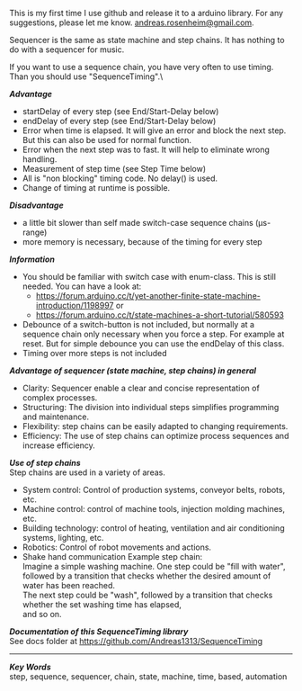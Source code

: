 This is my first time I use github and release it to a arduino library. For any suggestions, please let me know. andreas.rosenheim@gmail.com.

Sequencer is the same as state machine and step chains. It has nothing to do with a sequencer for music.

If you want to use a sequence chain, you have very often to use timing. Than you should use "SequenceTiming".\

***Advantage***
- startDelay of every step (see End/Start-Delay below)
- endDelay of every step   (see End/Start-Delay below)
- Error when time is elapsed. It will give an error and block the next step. But this can also be used for normal function.
- Error when the next step was to fast. It will help to eliminate wrong handling.
- Measurement of step time (see Step Time below)
- All is "non blocking" timing code. No delay() is used.
- Change of timing at runtime is possible.

***Disadvantage***
- a little bit slower than self made switch-case sequence chains (µs-range)
- more memory is necessary, because of the timing for every step

***Information***
- You should be familiar with switch case with enum-class. This is still needed. You can have a look at:
  - https://forum.arduino.cc/t/yet-another-finite-state-machine-introduction/1198997
  or
  - https://forum.arduino.cc/t/state-machines-a-short-tutorial/580593
- Debounce of a switch-button is not included, but normally at a sequence chain only necessary when you force a step. For example at reset. But for simple debounce you can use the endDelay of this class.
- Timing over more steps is not included

***Advantage of sequencer (state machine, step chains) in general***
- Clarity: Sequencer enable a clear and concise representation of complex processes.
- Structuring: The division into individual steps simplifies programming and maintenance.
- Flexibility: step chains can be easily adapted to changing requirements.
- Efficiency: The use of step chains can optimize process sequences and increase efficiency. 

***Use of step chains***\
Step chains are used in a variety of areas.
- System control: Control of production systems, conveyor belts, robots, etc.
- Machine control: control of machine tools, injection molding machines, etc.
- Building technology: control of heating, ventilation and air conditioning systems, lighting, etc.
- Robotics: Control of robot movements and actions.
- Shake hand communication
Example step chain:\
Imagine a simple washing machine. One step could be "fill with water",\
followed by a transition that checks whether the desired amount of water has been reached.\
The next step could be "wash", followed by a transition that checks whether the set washing time has elapsed,\
and so on.

***Documentation of this SequenceTiming library***\
See docs folder at https://github.com/Andreas1313/SequenceTiming
***
***Key Words***\
step, sequence, sequencer, chain, state, machine, time, based, automation